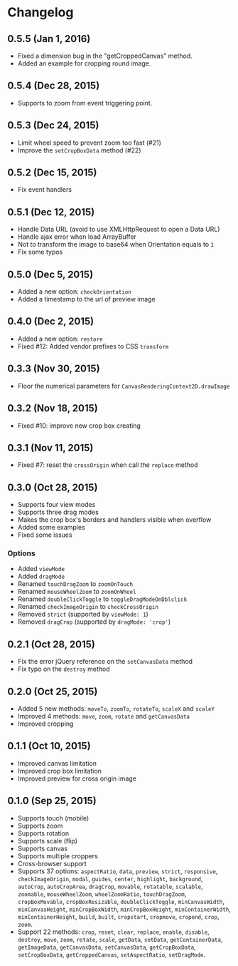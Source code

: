 # Changelog


## 0.5.5 (Jan 1, 2016)

- Fixed a dimension bug in the "getCroppedCanvas" method.
- Added an example for cropping round image.


## 0.5.4 (Dec 28, 2015)

- Supports to zoom from event triggering point.


## 0.5.3 (Dec 24, 2015)

- Limit wheel speed to prevent zoom too fast (#21)
- Improve the `setCropBoxData` method (#22)


## 0.5.2 (Dec 15, 2015)

- Fix event handlers


## 0.5.1 (Dec 12, 2015)

- Handle Data URL (avoid to use XMLHttpRequest to open a Data URL)
- Handle ajax error when load ArrayBuffer
- Not to transform the image to base64 when Orientation equals to `1`
- Fix some typos


## 0.5.0 (Dec 5, 2015)

- Added a new option: `checkOrientation`
- Added a timestamp to the url of preview image


## 0.4.0 (Dec 2, 2015)

- Added a new option: `restore`
- Fixed #12: Added vendor prefixes to CSS `transform`


## 0.3.3 (Nov 30, 2015)

- Floor the numerical parameters for `CanvasRenderingContext2D.drawImage`


## 0.3.2 (Nov 18, 2015)

- Fixed #10: improve new crop box creating


## 0.3.1 (Nov 11, 2015)

- Fixed #7: reset the `crossOrigin` when call the `replace` method


## 0.3.0 (Oct 28, 2015)

- Supports four view modes
- Supports three drag modes
- Makes the crop box's borders and handlers visible when overflow
- Added some examples
- Fixed some issues


### Options

- Added `viewMode`
- Added `dragMode`
- Renamed `touchDragZoom` to `zoomOnTouch`
- Renamed `mouseWheelZoom` to `zoomOnWheel`
- Renamed `doubleClickToggle` to `toggleDragModeOnDblclick`
- Renamed `checkImageOrigin` to `checkCrossOrigin`
- Removed `strict` (supported by `viewMode: 1`)
- Removed `dragCrop` (supported by `dragMode: 'crop'`)


## 0.2.1 (Oct 28, 2015)

- Fix the error jQuery reference on the `setCanvasData` method
- Fix typo on the `destroy` method


## 0.2.0 (Oct 25, 2015)

- Added 5 new methods: `moveTo`, `zoomTo`, `rotateTo`, `scaleX` and `scaleY`
- Improved 4 methods:  `move`, `zoom`, `rotate` and `getCanvasData`
- Improved cropping


## 0.1.1 (Oct 10, 2015)

- Improved canvas limitation
- Improved crop box limitation
- Improved preview for cross origin image


## 0.1.0 (Sep 25, 2015)

- Supports touch (mobile)
- Supports zoom
- Supports rotation
- Supports scale (flip)
- Supports canvas
- Supports multiple croppers
- Cross-browser support
- Supports 37 options: `aspectRatio`, `data`, `preview`, `strict`, `responsive`, `checkImageOrigin`, `modal`, `guides`, `center`, `highlight`, `background`, `autoCrop`, `autoCropArea`, `dragCrop`, `movable`, `rotatable`, `scalable`, `zoomable`, `mouseWheelZoom`, `wheelZoomRatio`, `touchDragZoom`, `cropBoxMovable`, `cropBoxResizable`, `doubleClickToggle`, `minCanvasWidth`, `minCanvasHeight`, `minCropBoxWidth`, `minCropBoxHeight`, `minContainerWidth`, `minContainerHeight`, `build`, `built`, `cropstart`, `cropmove`, `cropend`, `crop`, `zoom`.
- Support 22 methods: `crop`, `reset`, `clear`, `replace`, `enable`, `disable`, `destroy`, `move`, `zoom`, `rotate`, `scale`, `getData`, `setData`, `getContainerData`, `getImageData`, `getCanvasData`, `setCanvasData`, `getCropBoxData`, `setCropBoxData`, `getCroppedCanvas`, `setAspectRatio`, `setDragMode`.
